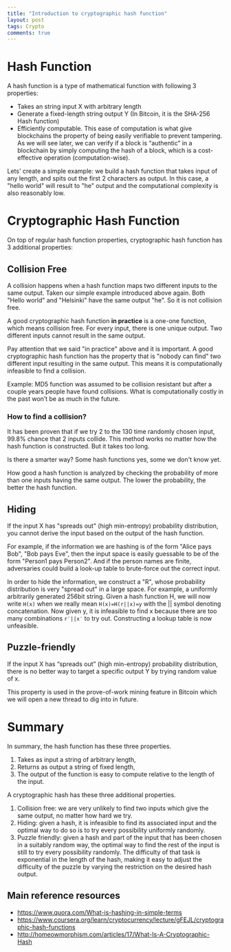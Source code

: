 ```yaml
---
title: "Introduction to cryptographic hash function"
layout: post
tags: Crypto
comments: true
---
```


# Hash Function

A hash function is a type of mathematical function with following 3 properties:

- Takes an string input X with arbitrary length
- Generate a fixed-length string output Y  (In Bitcoin, it is the SHA-256 Hash function)
- Efficiently computable. This ease of computation is what give blockchains the property of being easily verifiable to prevent tampering. As we will see later, we can verify if a block is “authentic” in a blockchain by simply computing the hash of a block, which is a cost-effective operation (computation-wise).

Lets' create a simple example: we build a hash function that takes input of any length, and spits out the first 2 characters as output. In this case, a "hello world" will result to "he" output and the computational complexity is also reasonably low.

# Cryptographic Hash Function

On top of regular hash function properties, cryptographic hash function has 3 additional properties:

## Collision Free

A collision happens when a hash function maps two different inputs to the same output. Taken our simple example introduced above again. Both "Hello world" and "Helsinki" have the same output "he". So it is not collision free.

A good cryptographic hash function **in practice** is a one-one function, which means collision free. For every input, there is one unique output. Two different inputs cannot result in the same output.

Pay attention that we said "in practice" above and it is important. A good cryptographic hash function has the property that is "nobody can find" two different input resulting in the same output. This means it is computationally infeasible to find a collision.

Example: MD5 function was assumed to be collision resistant but after a couple years people have found collisions. What is computationally costly in the past won’t be as much in the future.

### How to find a collision?

It has been proven that if we try 2 to the 130 time randomly chosen input, 99.8% chance that 2 inputs collide. This method works no matter how the hash function is constructed. But it takes too long.

Is there a smarter way? Some hash functions yes, some we don't know yet.

How good a hash function is analyzed by checking the probability of more than one inputs having the same output. The lower the probability, the better the hash function.

## Hiding

If the input X has "spreads out" (high min-entropy) probability distribution, you cannot derive the input based on the output of the hash function.

For example, if the information we are hashing is of the form "Alice pays Bob", "Bob pays Eve", then the input space is easily guessable to be of the form "Person1 pays Person2". And if the person names are finite, adversaries could build a look-up table to brute-force out the correct input.

In order to hide the information, we construct a "R", whose probability distribution is very "spread out" in a large space. For example, a uniformly arbitrarily generated 256bit string.
Given a hash function H, we will now write `H(x)` when we really mean `H(x)=H(r||x)=y` with the || symbol denoting concatenation. Now given y, it is infeasible to find x because there are too many combinations `r′||x′` to try out. Constructing a lookup table is now unfeasible.

## Puzzle-friendly

If the input X has “spreads out” (high min-entropy) probability distribution, there is no better way to target a specific output Y by trying random value of x.

This property is used in the prove-of-work mining feature in Bitcoin which we will open a new thread to dig into in future.

# Summary

In summary, the hash function has these three properties.

1. Takes as input a string of arbitrary length,
2. Returns as output a string of fixed length,
3. The output of the function is easy to compute relative to the length of the input.

A cryptographic hash has these three additional properties.

1. Collision free: we are very unlikely to find two inputs which give the same output, no matter how hard we try.
2. Hiding: given a hash, it is infeasible to find its associated input and the optimal way to do so is to try every possibility uniformly randomly.
3. Puzzle friendly: given a hash and part of the input that has been chosen in a suitably random way, the optimal way to find the rest of the input is still to try every possibility randomly. The difficulty of that task is exponential in the length of the hash, making it easy to adjust the difficulty of the puzzle by varying the restriction on the desired hash output.

## Main reference resources

- https://www.quora.com/What-is-hashing-in-simple-terms
- https://www.coursera.org/learn/cryptocurrency/lecture/gFEJL/cryptographic-hash-functions
- http://homeowmorphism.com/articles/17/What-Is-A-Cryptographic-Hash

